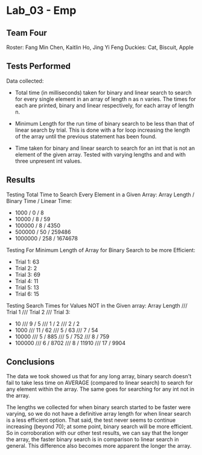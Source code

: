 # Lab_03 - Emp

## Team Four 
Roster: Fang Min Chen, Kaitlin Ho, Jing Yi Feng
Duckies: Cat, Biscuit, Apple
		
## Tests Performed

Data collected: 

* Total time (in milliseconds) taken for binary and linear search to search for every single element in an array of length n as n varies. The times for each are printed, binary and linear respectively, for each array of length n. 

* Minimum Length for the run time of binary search to be less than that of linear search by trial. This is done with a for loop increasing the length of the array until the previous statement has been found.

* Time taken for binary and linear search to search for an int that is not an element of the given array. Tested with varying lengths and and with three unpresent int values. 

## Results

Testing Total Time to Search Every Element in a Given Array: 
Array Length / Binary Time / Linear Time:
* 1000 / 0 / 8
* 10000 / 8 / 59
* 100000 / 8 / 4350
* 500000 / 50 / 259486
* 1000000 / 258 / 1674678

Testing For Minimum Length of Array for Binary Search to be more Efficient:
* Trial 1: 63
* Trial 2: 2
* Trial 3: 69
* Trial 4: 11
* Trial 5: 13
* Trial 6: 15


Testing Search Times for Values NOT in the Given array:
Array Length /// Trial 1 /// Trial 2 /// Trial 3:
* 10 /// 9 / 5 /// 1 / 2 /// 2 / 2
* 1000 /// 11 / 62 /// 5 / 63 /// 7 / 54
* 10000 /// 5 / 885 /// 5 / 752 /// 8 / 759 
* 100000 /// 6 / 8702 /// 8 / 11910 /// 17 / 9904

## Conclusions

The data we took showed us that for any long array, binary search doesn't fail to take less time on AVERAGE (compared to linear search) to search for any element within the array. The same goes for searching for any int not in the array. 

The lengths we collected for when binary search started to be faster were varying, so we do not have a definitive array length for when linear search is a less efficient option. That said, the test never seems to continue increasing (beyond 70); at some point, binary search will be more efficient. So in corroboration with our other test results, we can say that the longer the array, the faster binary search is in comparison to linear search in general. This difference also becomes more apparent the longer the array.
